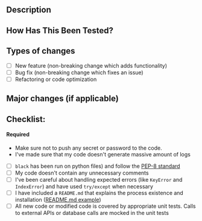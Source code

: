 <!--- Provide the id(s) of the related issue(s) and a general summary of your changes in the Title above -->

## Description

<!--- Describe your technical changes in detail and add a link to the issue -->

## How Has This Been Tested?

<!--- this section will disappear when we'll have automated testing -->

<!--- Please describe in detail how you tested your changes. -->
<!--- Include details of your testing environment, tests ran to see how -->
<!--- your change affects other areas of the code, etc. -->

## Types of changes

<!--- What types of changes does your code introduce? Put an `x` in all the boxes that apply: -->

- [ ] New feature (non-breaking change which adds functionality)
- [ ] Bug fix (non-breaking change which fixes an issue)
- [ ] Refactoring or code optimization

## Major changes (if applicable)

<!--- If you're adding or deleting a field in the database -->
<!--- Or if you're changing the type of values of a field, please mention it here -->

## Checklist:

<!--- Go over all the following points, and put an `x` in all the boxes that apply. -->
<!--- If you're unsure about any of these, don't hesitate to ask. We're here to help! -->

#### Required

- Make sure not to push any secret or password to the code.
- I've made sure that my code doesn't generate massive amount of logs
- [ ] `black` has been run on python files) and follow the [PEP-8 standard](https://www.python.org/dev/peps/pep-0008/#package-and-module-names)
- [ ] My code doesn't contain any unnecessary comments
- [ ] I've been careful about handling expected errors (like `KeyError` and `IndexError`) and have used `try/except` when necessary
- [ ] I have included a `README.md` that explains the process existence and installation ([README.md example](https://gist.github.com/PurpleBooth/109311bb0361f32d87a2))
- [ ] All new code or modified code is covered by appropriate unit tests. Calls to external APIs or database calls are mocked in the unit tests
